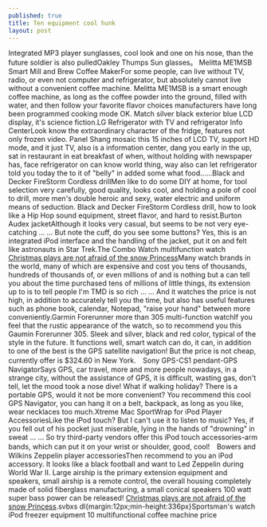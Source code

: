 ```yaml
---
published: true
title: Ten equipment cool hunk
layout: post
---
```

Integrated MP3 player sunglasses, cool look and one on his nose, than the future soldier is also pulledOakley Thumps Sun glasses。 Melitta ME1MSB Smart Mill and Brew Coffee MakerFor some people, can live without TV, radio, or even not computer and refrigerator, but absolutely cannot live without a convenient coffee machine. Melitta ME1MSB is a smart enough coffee machine, as long as the coffee powder into the ground, filled with water, and then follow your favorite flavor choices manufacturers have long been programmed cooking mode OK. Match silver black exterior blue LCD display, it\'s science fiction.LG Refrigerator with TV and refrigerator Info CenterLook know the extraordinary character of the fridge, features not only frozen video. Panel Shang mosaic this 15 inches of LCD TV, support HD mode, and it just TV, also is a information center, dang you early in the up, sat in restaurant in eat breakfast of when, without holding with newspaper has, face refrigerator on can know world thing, way also can let refrigerator told you today the to it of \"belly\" in added some what food......Black and Decker FireStorm Cordless drillMen like to do some DIY at home, for tool selection very carefully, good quality, looks cool, and holding a pole of cool to drill, more men\'s double heroic and sexy, water electric and uniform means of seduction. Black and Decker FireStorm Cordless drill, how to look like a Hip Hop sound equipment, street flavor, and hard to resist.Burton Audex jacketAlthough it looks very casual, but seems to be not very eye-catching ... ... But note the cuff, do you see some buttons? Yes, this is an integrated iPod interface and the handling of the jacket, put it on and felt like astronauts in Star Trek.The Combo Watch multifunction watch [Christmas plays are not afraid of the snow Princess](http://katespade2015.blogspot.com/2016/11/christmas-plays-are-not-afraid-of-snow.html)Many watch brands in the world, many of which are expensive and cost you tens of thousands, hundreds of thousands of, or even millions of and is nothing but a can tell you about the time purchased tens of millions of little things, its extension up to is to tell people I\'m TMD is so rich ... ... And it watches the price is not high, in addition to accurately tell you the time, but also has useful features such as phone book, calendar, Notepad, \"raise your hand\" between more conveniently.Garmin Forerunner more than 305 multi-function watchIf you feel that the rustic appearance of the watch, so to recommend you this Gaumin Forerunner 305. Sleek and silver, black and red color, typical of the style in the future. It functions well, smart watch can do, it can, in addition to one of the best is the GPS satellite navigation! But the price is not cheap, currently offer is $324.60 in New York.　Sony GPS-CS1 pendant-GPS NavigatorSays GPS, car travel, more and more people nowadays, in a strange city, without the assistance of GPS, it is difficult, wasting gas, don\'t tell, let the mood took a nose dive! What if walking holiday? There is a portable GPS, would it not be more convenient? You recommend this cool GPS Navigator, you can hang it on a belt, backpack, as long as you like, wear necklaces too much.Xtreme Mac SportWrap for iPod Player AccessoriesLike the iPod touch? But I can\'t use it to listen to music? Yes, if you fell out of his pocket just miserable, lying in the hands of \"drowning\" in sweat ... ... So try third-party vendors offer this iPod touch accessories-arm bands, which can put it on your wrist or shoulder, good, cool!　Bowers and Wilkins Zeppelin player accessoriesThen recommend to you an iPod accessory. It looks like a black football and want to Led Zeppelin during World War II. Large airship is the primary extension equipment and speakers, small airship is a remote control, the overall housing completely made of solid fiberglass manufacturing, a small conical speakers 100 watt super bass power can be released! [Christmas plays are not afraid of the snow Princess](http://katespade2015.blogspot.com/2016/11/christmas-plays-are-not-afraid-of-snow.html).svbxs dl{margin:12px;min-height:336px}Sportsman\'s watch iPod freezer equipment 10 multifunctional coffee machine price